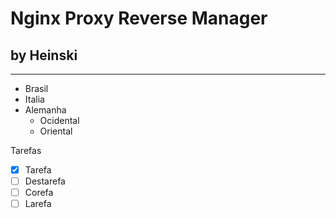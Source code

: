 # Nginx Proxy Reverse Manager
## by Heinski
---
* Brasil
* Italia
* Alemanha
  * Ocidental
  * Oriental


 Tarefas

 - [X] Tarefa
 - [ ] Destarefa
 - [ ] Corefa
 - [ ] Larefa
